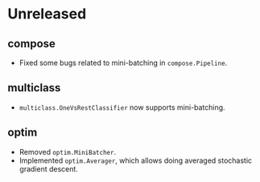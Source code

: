 # Unreleased

## compose

- Fixed some bugs related to mini-batching in `compose.Pipeline`.

## multiclass

- `multiclass.OneVsRestClassifier` now supports mini-batching.

## optim

- Removed `optim.MiniBatcher`.
- Implemented `optim.Averager`, which allows doing averaged stochastic gradient descent.

